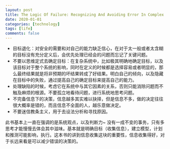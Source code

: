 ```yaml
---
layout: post
title: The Logic Of Failure: Recognizing And Avoiding Error In Complex Situations
date: 2020-01-01
categories: [technology]
tags: [life]
comments: false
---
```




- 目标退化：对安全的需要和对自己的能力缺乏信心，在对于太一般或者太含糊的目标没有充分定义后，会优先处理已经会的问题而忘记了关键问题。
- 不要以思维定式去确定目标：在复杂系统中，比如极其明确地确定目标，以及该目标对于整个系统的影响，同时在定义的时候都是选择容易或者明显的，那么最终结果就是将非预期的坏结果转成了好结果。明白自己的倾向，以及隐藏在目标中的失败，通过提高自己的确定目标来提高自己的能力。
- 处理缺陷的时候，考虑它在系统中与其它因素的关系，否则只能消除问题而不触及麻烦的根源。不要孤立地看待问题，进行系统地思考问题。
- 不完备信息下的决策，信息越多其实难以抉择，但是信息不多，做的决定往往很大概率是错的，而且信息不全面的人，越乐意做决定。
- 不要迷信教条主义，用于去设法分析和寻找原因。



此书基本上一直在强调的是系统观点，以及判断力~ 没有一成不变的事务，只有多思考才能慢慢去体会其中滋味。基本就是明确目标（收集信息），建立模型，计划和推测可能影响，执行。这本书的讲到信息收集这块的重要性，信息收集得好，对于长远来看是可以减少错误的决策的。